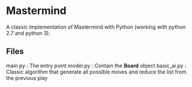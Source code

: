 # Mastermind

A classic implementation of Mastermind with Python (working with python 2.7 and python 3).

## Files

main.py : The entry point
model.py : Contain the **Board** object
basic_ai.py : Classic algorithm that generate all possible moves and reduce the list from the previous play
